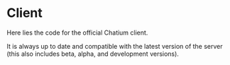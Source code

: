 # Client 

Here lies the code for the official Chatium client.

It is always up to date and compatible with the latest version of the server (this also includes beta, alpha, and development versions).
